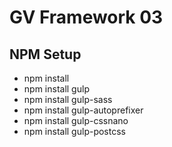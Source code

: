 # GV Framework 03

## NPM Setup
* npm install 
* npm install gulp 
* npm install gulp-sass 
* npm install gulp-autoprefixer 
* npm install gulp-cssnano
* npm install gulp-postcss 